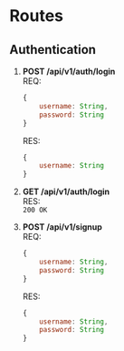 # Routes

## Authentication

1.  **POST  /api/v1/auth/login**  
    REQ:  
    ```js
    {
        username: String,
        password: String
    }
    ```
    RES:
    ```js
    {
        username: String
    }
    ```
    
2.  **GET   /api/v1/auth/login**  
    RES:  
    `200 OK`
    
3.  **POST  /api/v1/signup**  
    REQ:  
    ```js
    {
        username: String,
        password: String
    }
    ```
    RES:  
    ```js
    {
        username: String,
        password: String
    }
    ```
